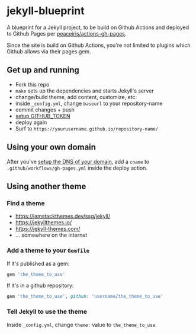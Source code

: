 # jekyll-blueprint

A blueprint for a Jekyll project, to be build on Github Actions and deployed to Github Pages per [peaceiris/actions-gh-pages](https://github.com/peaceiris/actions-gh-pages).

Since the site is build on Github Actions, you're not limited to plugins which Github allows via their pages gem.

## Get up and running

- Fork this repo
- `make` sets up the dependencies and starts Jekyll's server
- change/build theme, add content, customize, etc.
- inside `_config.yml`, change `baseurl` to your repository-name
- commit changes + push
- [setup GITHUB_TOKEN](https://github.com/peaceiris/actions-gh-pages#%EF%B8%8F-first-deployment-with-github_token)
- deploy again
- Surf to `https://yourusername.github.io/repository-name/`

## Using your own domain

After you've [setup the DNS of your domain](https://help.github.com/en/github/working-with-github-pages/configuring-a-custom-domain-for-your-github-pages-site),
add a `cname` to `.github/workflows/gh-pages.yml` inside the deploy action.

## Using another theme

### Find a theme

- https://jamstackthemes.dev/ssg/jekyll/
- https://jekyllthemes.io/
- https://jekyll-themes.com/
- ... somewhere on the internet

### Add a theme to your `Gemfile`

If it's published as a gem:

```ruby
gem 'the_theme_to_use'
```

If it's in a github repository:

```ruby
gem 'the_theme_to_use', github: 'username/the_theme_to_use'
```

### Tell Jekyll to use the theme

Inside `_config.yml`, change `theme:` value to `the_theme_to_use`.
